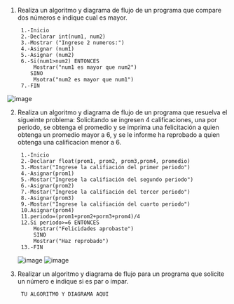 1. Realiza un algoritmo y diagrama de flujo de un programa que compare dos números e indique cual es mayor.
  
        1.-Inicio
        2.-Declarar int(num1, num2)
        3.-Mostrar ("Ingrese 2 numeros:")
        4.-Asignar (num1)
        5.-Asignar (num2)
        6.-Si(num1>num2) ENTONCES 
            Mostrar("num1 es mayor que num2")
           SINO 
            Msotra("num2 es mayor que num1")
        7.-FIN   
        
 ![image](https://user-images.githubusercontent.com/111446203/186459732-a279cdfe-3cf8-495f-8974-3e33efecf340.png)

     
        
2. Realiza un algoritmo y diagrama de flujo de un programa que resuelva el sigueinte problema: Solicitando se ingresen 4 calificaciones, una por periodo, se obtenga el promedio y se imprima una felicitación a quien obtenga un promedio mayor a 6, y se le informe ha reprobado a quien obtenga una calificacion menor a 6.

        1.-Inicio
        2.-Declarar float(prom1, prom2, prom3,prom4, promedio) 
        3.-Mostar("Ingrese la califiación del primer periodo")
        4.-Asignar(prom1)
        5.-Mostar("Ingrese la califiación del segundo periodo")
        6.-Asignar(prom2)
        7.-Mostar("Ingrese la califiación del tercer periodo")
        8.-Asignar(prom3)
        9.-Mostar("Ingrese la califiación del cuarto periodo")
        10.Asignar(prom4)
        11.periodo=(prom1+prom2+porm3+prom4)/4
        12.Si periodo>=6 ENTONCES
            Mostrar("Felicidades aprobaste")
            SINO 
            Mostrar("Haz reprobado")
        13.-FIN    
      ![image](https://user-images.githubusercontent.com/111446203/186464389-0dfd22c4-4b0c-44dd-8672-c64ef6c5dc02.png)
      ![image](https://user-images.githubusercontent.com/111446203/186464514-4cf84755-80a9-4f53-a039-530691b77e17.png)



3. Realizar un algoritmo y diagrama de flujo para un programa que solicite un número e indique si es par o impar.

        TU ALGORITMO Y DIAGRAMA AQUI
